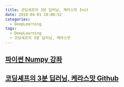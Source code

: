 ```yaml
---
title: 코딩셰프의 3분 딥러닝, 케라스맛 Init
date: 2018-04-01 19:00:52
categories:
  - DeepLearning
tags:
  - DeepLearning
  - 코딩셰프의 3분 딥러닝, 케라스맛
---
```


## [파이썬 Numpy 강좌](http://aikorea.org/cs231n/python-numpy-tutorial/)

## [코딩셰프의 3분 딥러닝, 케라스맛 Github](https://github.com/jskDr/keraspp)

